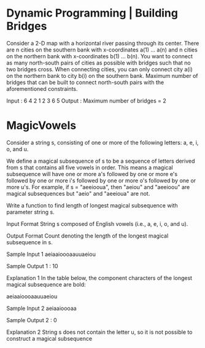 
# Dynamic Programming | Building Bridges

Consider a 2-D map with a horizontal river passing through its center. 
There are n cities on the southern bank with x-coordinates a(1) … a(n) and n cities on the northern bank with x-coordinates b(1) … b(n).
You want to connect as many north-south pairs of cities as possible with bridges such that no two bridges cross.
When connecting cities, you can only connect city a(i) on the northern bank to city b(i) on the southern bank.
Maximum number of bridges that can be built to connect north-south pairs with the aforementioned constraints.

Input : 6 4 2 1
        2 3 6 5
Output : Maximum number of bridges = 2

# MagicVowels
Consider a string s, consisting of one or more of the following letters: a, e, i, o, and u.

We define a magical subsequence of s to be a sequence of letters derived from s that contains all five vowels in order. This means a magical subsequence will have one or more a's followed by one or more e's followed by one or more i's followed by one or more o's followed by one or more u's. For example, if s = "aeeiooua", then "aeiou" and "aeeioou" are magical subsequences but "aeio" and "aeeioua" are not.

Write a function to find length of longest magical subsequence with parameter string s.

Input Format String s composed of English vowels (i.e., a, e, i, o, and u).

Output Format Count denoting the length of the longest magical subsequence in s.

Sample Input 1 aeiaaioooaauuaeiou

Sample Output 1 : 10

Explanation 1 In the table below, the component characters of the longest magical subsequence are bold:

aeiaaioooaauuaeiou

Sample Input 2 aeiaaioooaa

Sample Output 2 : 0

Explanation 2 String s does not contain the letter u, so it is not possible to construct a magical subsequence




